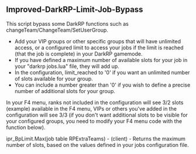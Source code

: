 Improved-DarkRP-Limit-Job-Bypass
----------------
This script bypass some DarkRP functions such as changeTeam/ChangeTeam/SetUserGroup.

- Add your VIP groups or other specific groups that will have unlimited access, or a configured limit to access your jobs if the limit is reached (that the job is complete) in your DarkRP gamemode.
- If you have defined a maximum number of available slots for your job in your "darkrp jobs.lua" file, they will add up.
- In the configuration, limit_reached to '0' if you want an unlimited number of slots available for your group.
- You can include a number greater than '0' if you wish to define a precise number of additional slots for your group.

In your F4 menu, ranks not included in the configuration will see 3/2 slots (example) available in the F4 menu, VIPs or others you've added in the configuration will see 3/3 (if you don't want additional slots to be visible for your configured groups, you need to modify your F4 menu code with the function below).

ipr_BpLimit.Max(job table RPExtraTeams) - (client) - Returns the maximum number of slots, based on the values defined in your jobs configuration file.
